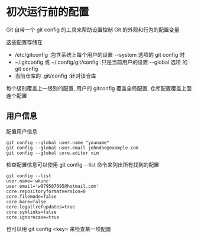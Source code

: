 # 初次运行前的配置

Git 自带一个 git config 的工具来帮助设置控制 Git 的外观和行为的配置变量

这些配置存储在

* /etc/gitconfig :包含系统上每个用户的设置 --system 选项的 git config 时
* ~/.gitconfig 或 ~/.config/git/config :只是当前用户的设置 --global 选项 的 git config
* 当前仓库的 .git/config :针对该仓库

每个级别覆盖上一级别的配置, 用户的 gitconfig 覆盖全局配置, 仓库配置覆盖上面连个配置

## 用户信息

配置用户信息

```
git config --global user.name "youname"
git config --global user.email johndoe@example.com
git config --global core.editor vim
```

检查配置信息可以使用 git config --list 命令来列出所有找到的配置

```
git config --list
user.name='wkunc'
user.email='w879587095@hotmail.com'
core.repositoryformatversion=0
core.filemode=false
core.bare=false
core.logallrefupdates=true
core.symlinks=false
core.ignorecase=true
```

也可以用 git config \<key> 来检查某一项配置
